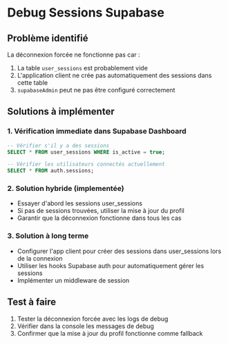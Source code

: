 # Debug Sessions Supabase

## Problème identifié

La déconnexion forcée ne fonctionne pas car :

1. La table `user_sessions` est probablement vide
2. L'application client ne crée pas automatiquement des sessions dans cette table
3. `supabaseAdmin` peut ne pas être configuré correctement

## Solutions à implémenter

### 1. Vérification immediate dans Supabase Dashboard

```sql
-- Vérifier s'il y a des sessions
SELECT * FROM user_sessions WHERE is_active = true;

-- Vérifier les utilisateurs connectés actuellement
SELECT * FROM auth.sessions;
```

### 2. Solution hybride (implementée)

- Essayer d'abord les sessions user_sessions
- Si pas de sessions trouvées, utiliser la mise à jour du profil
- Garantir que la déconnexion fonctionne dans tous les cas

### 3. Solution à long terme

- Configurer l'app client pour créer des sessions dans user_sessions lors de la connexion
- Utiliser les hooks Supabase auth pour automatiquement gérer les sessions
- Implémenter un middleware de session

## Test à faire

1. Tester la déconnexion forcée avec les logs de debug
2. Vérifier dans la console les messages de debug
3. Confirmer que la mise à jour du profil fonctionne comme fallback

